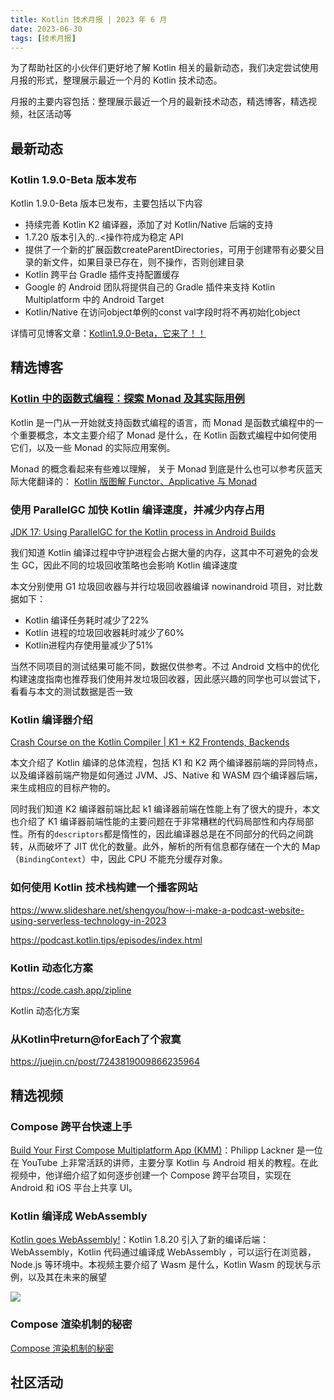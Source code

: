 ```yaml
---
title: Kotlin 技术月报 | 2023 年 6 月
date: 2023-06-30
tags: [技术月报]
---
```


为了帮助社区的小伙伴们更好地了解 Kotlin 相关的最新动态，我们决定尝试使用月报的形式，整理展示最近一个月的 Kotlin 技术动态。

月报的主要内容包括：整理展示最近一个月的最新技术动态，精选博客，精选视频，社区活动等

## 最新动态
### Kotlin 1.9.0-Beta 版本发布
Kotlin 1.9.0-Beta 版本已发布，主要包括以下内容

- 持续完善 Kotlin K2 编译器，添加了对 Kotlin/Native 后端的支持
- 1.7.20 版本引入的..<操作符成为稳定 API
- 提供了一个新的扩展函数createParentDirectories，可用于创建带有必要父目录的新文件，如果目录已存在，则不操作，否则创建目录
- Kotlin 跨平台 Gradle 插件支持配置缓存
- Google 的 Android 团队将提供自己的 Gradle 插件来支持 Kotlin Multiplatform 中的 Android Target
- Kotlin/Native 在访问object单例的const val字段时将不再初始化object

详情可见博客文章：[Kotlin1.9.0-Beta，它来了！！](https://juejin.cn/post/7241567583505072183)

## 精选博客
### [Kotlin 中的函数式编程：探索 Monad 及其实际用例](https://medium.com/@summitkumar/functional-programming-in-kotlin-exploring-monads-and-their-real-world-use-cases-5a8b23be1268)

Kotlin 是一门从一开始就支持函数式编程的语言，而 Monad 是函数式编程中的一个重要概念，本文主要介绍了 Monad 是什么，在 Kotlin 函数式编程中如何使用它们，以及一些 Monad 的实际应用案例。

Monad 的概念看起来有些难以理解， 关于 Monad 到底是什么也可以参考灰蓝天际大佬翻译的：
[Kotlin 版图解 Functor、Applicative 与 Monad](https://hltj.me/kotlin/2017/08/25/kotlin-functor-applicative-monad-cn.html)

### 使用 ParallelGC 加快 Kotlin 编译速度，并减少内存占用
[JDK 17: Using ParallelGC for the Kotlin process in Android Builds](https://dev.to/cdsap/jdk-17-using-parellgc-for-the-kotlin-process-in-android-builds-24af)

我们知道 Kotlin 编译过程中守护进程会占据大量的内存，这其中不可避免的会发生 GC，因此不同的垃圾回收策略也会影响 Kotlin 编译速度

本文分别使用 G1 垃圾回收器与并行垃圾回收器编译 nowinandroid 项目，对比数据如下：

- Kotlin 编译任务耗时减少了22%
- Kotlin 进程的垃圾回收器耗时减少了60% 
- Kotlin进程内存使用量减少了51%

当然不同项目的测试结果可能不同，数据仅供参考。不过 Android 文档中的优化构建速度指南也推荐我们使用并发垃圾回收器，因此感兴趣的同学也可以尝试下，看看与本文的测试数据是否一致

### Kotlin 编译器介绍
[Crash Course on the Kotlin Compiler | K1 + K2 Frontends, Backends](https://medium.com/google-developer-experts/crash-course-on-the-kotlin-compiler-k1-k2-frontends-backends-fe2238790bd8)

本文介绍了 Kotlin 编译的总体流程，包括 K1 和 K2 两个编译器前端的异同特点，以及编译器前端产物是如何通过 JVM、JS、Native 和 WASM 四个编译器后端，来生成相应的目标产物的。

同时我们知道 K2 编译器前端比起 k1 编译器前端在性能上有了很大的提升，本文也介绍了 K1 编译器前端性能的主要问题在于非常糟糕的代码局部性和内存局部性。所有的`descriptors`都是惰性的，因此编译器总是在不同部分的代码之间跳转，从而破坏了 JIT 优化的数量。此外，解析的所有信息都存储在一个大的 Map（`BindingContext`）中，因此 CPU 不能充分缓存对象。

### 如何使用 Kotlin 技术栈构建一个播客网站
https://www.slideshare.net/shengyou/how-i-make-a-podcast-website-using-serverless-technology-in-2023

https://podcast.kotlin.tips/episodes/index.html

### Kotlin 动态化方案
https://code.cash.app/zipline

Kotlin 动态化方案

### 从Kotlin中return@forEach了个寂寞
https://juejin.cn/post/7243819009866235964

## 精选视频
### Compose 跨平台快速上手
[Build Your First Compose Multiplatform App (KMM)](https://www.youtube.com/watch?v=ZxBUd2TbVGk)：Philipp Lackner 是一位在 YouTube 上非常活跃的讲师，主要分享 Kotlin 与 Android 相关的教程。在此视频中，他详细介绍了如何逐步创建一个 Compose 跨平台项目，实现在 Android 和 iOS 平台上共享 UI。

### Kotlin 编译成 WebAssembly
[Kotlin goes WebAssembly!](https://www.youtube.com/watch?v=oIbX7nrSTPQ)：Kotlin 1.8.20 引入了新的编译后端：WebAssembly，Kotlin 代码通过编译成 WebAssembly ，可以运行在浏览器，Node.js 等环境中。本视频主要介绍了 Wasm 是什么，Kotlin Wasm 的现状与示例，以及其在未来的展望

![](https://raw.gitmirror.com/RicardoJiang/resource/main/2023/june/p1.png)

### Compose 渲染机制的秘密
[Compose 渲染机制的秘密](https://www.bilibili.com/video/BV1YN411k7Cp/)

## 社区活动
